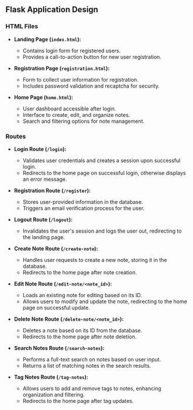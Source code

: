 ## Flask Application Design

### HTML Files

- **Landing Page (`index.html`):**
  - Contains login form for registered users.
  - Provides a call-to-action button for new user registration.

- **Registration Page (`registration.html`):**
  - Form to collect user information for registration.
  - Includes password validation and recaptcha for security.

- **Home Page (`home.html`):**
  - User dashboard accessible after login.
  - Interface to create, edit, and organize notes.
  - Search and filtering options for note management.

### Routes

- **Login Route (`/login`):**
  - Validates user credentials and creates a session upon successful login.
  - Redirects to the home page on successful login, otherwise displays an error message.

- **Registration Route (`/register`):**
  - Stores user-provided information in the database.
  - Triggers an email verification process for the user.

- **Logout Route (`/logout`):**
  - Invalidates the user's session and logs the user out, redirecting to the landing page.

- **Create Note Route (`/create-note`):**
  - Handles user requests to create a new note, storing it in the database.
  - Redirects to the home page after note creation.

- **Edit Note Route (`/edit-note/<note_id>`):**
  - Loads an existing note for editing based on its ID.
  - Allows users to modify and update the note, redirecting to the home page on successful update.

- **Delete Note Route (`/delete-note/<note_id>`):**
  - Deletes a note based on its ID from the database.
  - Redirects to the home page after note deletion.

- **Search Notes Route (`/search-notes`):**
  - Performs a full-text search on notes based on user input.
  - Returns a list of matching notes in the search results.

- **Tag Notes Route (`/tag-notes`):**
  - Allows users to add and remove tags to notes, enhancing organization and filtering.
  - Redirects to the home page after tag updates.